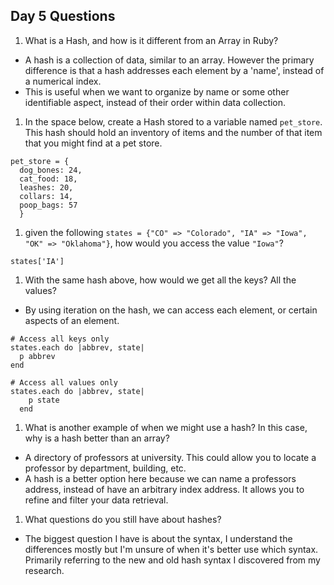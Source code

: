 ## Day 5 Questions

1. What is a Hash, and how is it different from an Array in Ruby?
- A hash is a collection of data, similar to an array. However the primary difference is that a hash addresses each element by a 'name', instead of a numerical index.
- This is useful when we want to organize by name or some other identifiable aspect, instead of their order within data collection.

1. In the space below, create a Hash stored to a variable named `pet_store`.  This hash should hold an inventory of items and the number of that item that you might find at a pet store.
```
pet_store = {
  dog_bones: 24,
  cat_food: 18,
  leashes: 20,
  collars: 14,
  poop_bags: 57
  }
```

1. given the following `states = {"CO" => "Colorado", "IA" => "Iowa", "OK" => "Oklahoma"}`, how would you access the value `"Iowa"`?
```
states['IA']
```

1. With the same hash above, how would we get all the keys?  All the values?
- By using iteration on the hash, we can access each element, or certain aspects of an element.
```
# Access all keys only
states.each do |abbrev, state|
  p abbrev
end

# Access all values only
states.each do |abbrev, state|
    p state
  end
  ```

1. What is another example of when we might use a hash?  In this case, why is a hash better than an array?
- A directory of professors at university. This could allow you to locate a professor by department, building, etc.
- A hash is a better option here because we can name a professors address, instead of have an arbitrary index address. It allows you to refine and filter your data retrieval.

1. What questions do you still have about hashes?
- The biggest question I have is about the syntax, I understand the differences mostly but I'm unsure of when it's better use which syntax. Primarily referring to the new and old hash syntax I discovered from my research.

